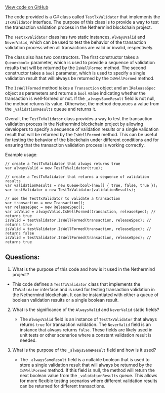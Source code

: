 [View code on GitHub](https://github.com/NethermindEth/nethermind/src/Nethermind/Nethermind.Blockchain.Test/Validators/TestTransactionValidator.cs)

The code provided is a C# class called `TestTxValidator` that implements the `ITxValidator` interface. The purpose of this class is to provide a way to test the transaction validation process in the Nethermind blockchain project. 

The `TestTxValidator` class has two static instances, `AlwaysValid` and `NeverValid`, which can be used to test the behavior of the transaction validation process when all transactions are valid or invalid, respectively. 

The class also has two constructors. The first constructor takes a `Queue<bool>` parameter, which is used to provide a sequence of validation results that will be returned by the `IsWellFormed` method. The second constructor takes a `bool` parameter, which is used to specify a single validation result that will always be returned by the `IsWellFormed` method. 

The `IsWellFormed` method takes a `Transaction` object and an `IReleaseSpec` object as parameters and returns a `bool` value indicating whether the transaction is well-formed or not. If the `_alwaysSameResult` field is not null, the method returns its value. Otherwise, the method dequeues a value from the `_validationResults` queue and returns it. 

Overall, the `TestTxValidator` class provides a way to test the transaction validation process in the Nethermind blockchain project by allowing developers to specify a sequence of validation results or a single validation result that will be returned by the `IsWellFormed` method. This can be useful for testing the behavior of the blockchain under different conditions and for ensuring that the transaction validation process is working correctly. 

Example usage:

```
// create a TestTxValidator that always returns true
var alwaysValid = new TestTxValidator(true);

// create a TestTxValidator that returns a sequence of validation results
var validationResults = new Queue<bool>(new[] { true, false, true });
var testValidator = new TestTxValidator(validationResults);

// use the TestTxValidator to validate a transaction
var transaction = new Transaction();
var releaseSpec = new ReleaseSpec();
var isValid = alwaysValid.IsWellFormed(transaction, releaseSpec); // returns true
isValid = testValidator.IsWellFormed(transaction, releaseSpec); // returns true
isValid = testValidator.IsWellFormed(transaction, releaseSpec); // returns false
isValid = testValidator.IsWellFormed(transaction, releaseSpec); // returns true
```
## Questions: 
 1. What is the purpose of this code and how is it used in the Nethermind project?
   - This code defines a `TestTxValidator` class that implements the `ITxValidator` interface and is used for testing transaction validation in the Nethermind blockchain. It can be instantiated with either a queue of boolean validation results or a single boolean result.

2. What is the significance of the `AlwaysValid` and `NeverValid` static fields?
   - The `AlwaysValid` field is an instance of `TestTxValidator` that always returns `true` for transaction validation. The `NeverValid` field is an instance that always returns `false`. These fields are likely used in unit tests or other scenarios where a constant validation result is needed.

3. What is the purpose of the `_alwaysSameResult` field and how is it used?
   - The `_alwaysSameResult` field is a nullable boolean that is used to store a single validation result that will always be returned by the `IsWellFormed` method. If this field is null, the method will return the next boolean value from the `_validationResults` queue. This allows for more flexible testing scenarios where different validation results can be returned for different transactions.